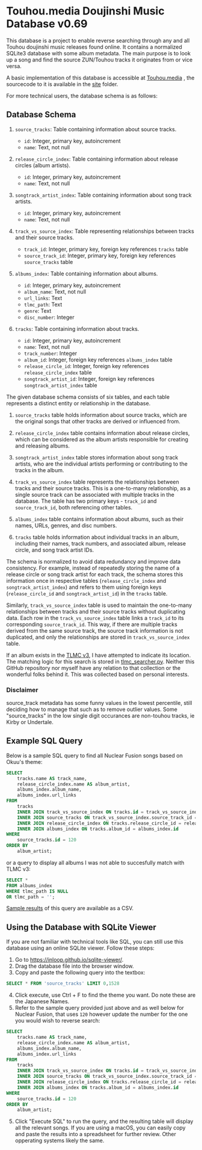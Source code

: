 # Touhou.media Doujinshi Music Database v0.69

This database is a project to enable reverse searching through any and all Touhou doujinshi music releases found online. It contains a normalized SQLite3 database with some album metadata. The main purpose is to look up a song and find the source ZUN/Touhou tracks it originates from or vice versa. 

A basic implementation of this database is accessible at [Touhou.media](https://touhou.media) , the sourcecode to it is available in the [site](site) folder.

For more technical users, the database schema is as follows:

## Database Schema

1. `source_tracks`: Table containing information about source tracks.
    - `id`: Integer, primary key, autoincrement
    - `name`: Text, not null

2. `release_circle_index`: Table containing information about release circles (album artists).
    - `id`: Integer, primary key, autoincrement
    - `name`: Text, not null

3. `songtrack_artist_index`: Table containing information about song track artists.
    - `id`: Integer, primary key, autoincrement
    - `name`: Text, not null

4. `track_vs_source_index`: Table representing relationships between tracks and their source tracks.
    - `track_id`: Integer, primary key, foreign key references `tracks` table
    - `source_track_id`: Integer, primary key, foreign key references `source_tracks` table

5. `albums_index`: Table containing information about albums.
    - `id`: Integer, primary key, autoincrement
    - `album_name`: Text, not null
    - `url_links`: Text
    - `tlmc_path`: Text
    - `genre`: Text
    - `disc_number`: Integer

6. `tracks`: Table containing information about tracks.
    - `id`: Integer, primary key, autoincrement
    - `name`: Text, not null
    - `track_number`: Integer
    - `album_id`: Integer, foreign key references `albums_index` table
    - `release_circle_id`: Integer, foreign key references `release_circle_index` table
    - `songtrack_artist_id`: Integer, foreign key references `songtrack_artist_index` table

The given database schema consists of six tables, and each table represents a distinct entity or relationship in the database.

1. `source_tracks` table holds information about source tracks, which are the original songs that other tracks are derived or influenced from.

2. `release_circle_index` table contains information about release circles, which can be considered as the album artists responsible for creating and releasing albums.

3. `songtrack_artist_index` table stores information about song track artists, who are the individual artists performing or contributing to the tracks in the album.

4. `track_vs_source_index` table represents the relationships between tracks and their source tracks. This is a one-to-many relationship, as a single source track can be associated with multiple tracks in the database. The table has two primary keys - `track_id` and `source_track_id`, both referencing other tables.

5. `albums_index` table contains information about albums, such as their names, URLs, genres, and disc numbers.

6. `tracks` table holds information about individual tracks in an album, including their names, track numbers, and associated album, release circle, and song track artist IDs.

The schema is normalized to avoid data redundancy and improve data consistency. For example, instead of repeatedly storing the name of a release circle or song track artist for each track, the schema stores this information once in respective tables (`release_circle_index` and `songtrack_artist_index`) and refers to them using foreign keys (`release_circle_id` and `songtrack_artist_id`) in the `tracks` table.

Similarly, `track_vs_source_index` table is used to maintain the one-to-many relationships between tracks and their source tracks without duplicating data. Each row in the `track_vs_source_index` table links a `track_id` to its corresponding `source_track_id`. This way, if there are multiple tracks derived from the same source track, the source track information is not duplicated, and only the relationships are stored in `track_vs_source_index` table.


If an album exists in the [TLMC v3](https://nyaa.si/view/1625916), I have attempted to indicate its location. The matching logic for this search is stored in [tlmc_searcher.py](misc_scripts/tlmc_searcher.py). Neither this GitHub repository nor myself have any relation to that collection or the wonderful folks behind it. This was collected based on personal interests.

### Disclaimer

source_track metadata has some funny values in the lowest percentile, still deciding how to manage that such as to remove outlier values. Some "source_tracks" in the low single digit occurances are non-touhou tracks, ie Kirby or Undertale.

## Example SQL Query

Below is a sample SQL query to find all Nuclear Fusion songs based on Okuu's theme:

```sql
SELECT
    tracks.name AS track_name,
    release_circle_index.name AS album_artist,
    albums_index.album_name,
    albums_index.url_links
FROM
    tracks
    INNER JOIN track_vs_source_index ON tracks.id = track_vs_source_index.track_id
    INNER JOIN source_tracks ON track_vs_source_index.source_track_id = source_tracks.id
    INNER JOIN release_circle_index ON tracks.release_circle_id = release_circle_index.id
    INNER JOIN albums_index ON tracks.album_id = albums_index.id
WHERE
    source_tracks.id = 120
ORDER BY
    album_artist;
```

or a query to display all albums I was not able to succesfully match with TLMC v3:

```sql
SELECT *
FROM albums_index
WHERE tlmc_path IS NULL
OR tlmc_path = '';
```

[Sample results](sample_query/tlmc.csv) of this query are available as a CSV.

## Using the Database with SQLite Viewer

If you are not familiar with technical tools like SQL, you can still use this database using an online SQLite viewer. Follow these steps:

1. Go to https://inloop.github.io/sqlite-viewer/.
2. Drag the database file into the browser window.
3. Copy and paste the following query into the textbox:

```sql
SELECT * FROM 'source_tracks' LIMIT 0,1528
```
4. Click execute, use Ctrl + F to find the theme you want. Do note these are the Japanese Names.
5. Refer to the sample query provided just above and as well below for Nuclear Fusion, that uses `120` however update the number for the one you would wish to reverse search:

```sql
SELECT
    tracks.name AS track_name,
    release_circle_index.name AS album_artist,
    albums_index.album_name,
    albums_index.url_links
FROM
    tracks
    INNER JOIN track_vs_source_index ON tracks.id = track_vs_source_index.track_id
    INNER JOIN source_tracks ON track_vs_source_index.source_track_id = source_tracks.id
    INNER JOIN release_circle_index ON tracks.release_circle_id = release_circle_index.id
    INNER JOIN albums_index ON tracks.album_id = albums_index.id
WHERE
    source_tracks.id = 120
ORDER BY
    album_artist;
```

5. Click "Execute SQL" to run the query, and the resulting table will display all the relevant songs. If you are using a macOS, you can easily copy and paste the results into a spreadsheet for further review. Other opperating systems likely the same.

